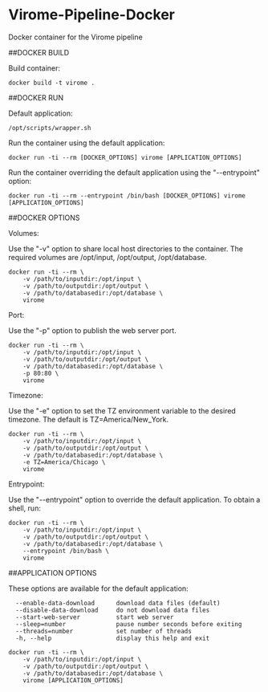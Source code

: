 # Virome-Pipeline-Docker
Docker container for the Virome pipeline

##DOCKER BUILD


Build container:
```
docker build -t virome .
```


##DOCKER RUN



Default application:

```
/opt/scripts/wrapper.sh
```

Run the container using the default application:

```
docker run -ti --rm [DOCKER_OPTIONS] virome [APPLICATION_OPTIONS]
```

Run the container overriding the default application using the "--entrypoint"
option:

```
docker run -ti --rm --entrypoint /bin/bash [DOCKER_OPTIONS] virome [APPLICATION_OPTIONS]
```


##DOCKER OPTIONS


Volumes:

Use the "-v" option to share local host directories to the container.  The
required volumes are /opt/input, /opt/output, /opt/database.

```
docker run -ti --rm \
	-v /path/to/inputdir:/opt/input \
	-v /path/to/outputdir:/opt/output \
	-v /path/to/databasedir:/opt/database \
	virome
```

Port:

Use the "-p" option to publish the web server port.

```
docker run -ti --rm \
	-v /path/to/inputdir:/opt/input \
	-v /path/to/outputdir:/opt/output \
	-v /path/to/databasedir:/opt/database \
	-p 80:80 \
	virome
```

Timezone:

Use the "-e" option to set the TZ environment variable to the desired timezone.
The default is TZ=America/New_York.

```
docker run -ti --rm \
	-v /path/to/inputdir:/opt/input \
	-v /path/to/outputdir:/opt/output \
	-v /path/to/databasedir:/opt/database \
	-e TZ=America/Chicago \
	virome
```

Entrypoint:

Use the "--entrypoint" option to override the default application.  To obtain a
shell, run:

```
docker run -ti --rm \
	-v /path/to/inputdir:/opt/input \
	-v /path/to/outputdir:/opt/output \
	-v /path/to/databasedir:/opt/database \
	--entrypoint /bin/bash \
	virome
```


##APPLICATION OPTIONS

These options are available for the default application:

```
  --enable-data-download      download data files (default)
  --disable-data-download     do not download data files
  --start-web-server          start web server
  --sleep=number              pause number seconds before exiting
  --threads=number            set number of threads
  -h, --help                  display this help and exit
```

```
docker run -ti --rm \
	-v /path/to/inputdir:/opt/input \
	-v /path/to/outputdir:/opt/output \
	-v /path/to/databasedir:/opt/database \
	virome [APPLICATION_OPTIONS]
```
